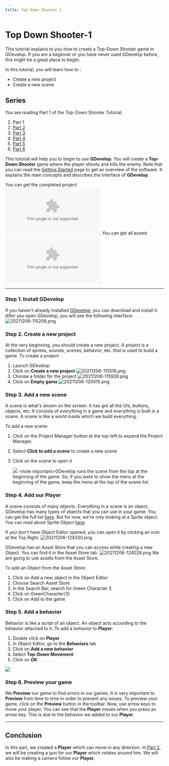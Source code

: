 ```yaml
---
title: Top Down Shooter-1
---
```

# Top Down Shooter-1

This tutorial explains to you how to create a Top-Down Shooter game in GDevelop. If you are a beginner or you have never used GDevelop before, this might be a great place to begin.

In this tutorial, you will learn how to :

- Create a new project
- Create a new scene

## Series

You are reading Part 1 of the Top-Down Shooter Tutorial.

1.   Part 1
2.   [Part 2](/gdevelop5/tutorials/topdown-shooter/topdown-shooterPart2)
3.   [Part 3](/gdevelop5/tutorials/topdown-shooter/topdown-shooterPart3)
4.   [Part 4](/gdevelop5/tutorials/topdown-shooter/topdown-shooterPart4)
5.  [Part 5](/gdevelop5/tutorials/topdown-shooter/topdown-shooterPart5)
6.  [Part 6](/gdevelop5/tutorials/topdown-shooter/topdown-shooterPart6)

This tutorial will help you to begin to use **GDevelop**. You will create a **Top-Down Shooter** game where the player shoots and kills the enemy. Note that you can read the [Getting Started](/gdevelop5/getting_started/) page to get an overview of the software. It explains the main concepts and describes the interface of **GDevelop**.

You can get the completed project ![here](/gdevelop5/tutorials/topdownexample.zip). You can get all assets ![here](/gdevelop5/tutorials/assets.zip).

---

### Step 1. Install GDevelop

If you haven't already installed [GDevelop](https://gdevelop-app.com), you can download and install it. After you open GDevelop, you will see the following interface: ![20211206-115208.png](/gdevelop5/tutorials/topdown-shooter/pasted/20211206-115208.png)

### Step 2. Create a new project

At the very beginning, you should create a new project. A project is a collection of sprites, sounds, scenes, behavior, etc. that is used to build a game. To create a project:

1.  Launch GDevelop
2.  Click on **Create a new project** ![20211206-115516.png](/gdevelop5/tutorials/topdown-shooter/pasted/20211206-115516.png)
3.  Choose a folder for the project ![20211206-115926.png](/gdevelop5/tutorials/topdown-shooter/pasted/20211206-115926.png)
4.  Click on **Empty game** ![20211206-120015.png](/gdevelop5/tutorials/topdown-shooter/pasted/20211206-120015.png)

### Step 3. Add a new scene

A scene is what's shown on the screen. It has got all the UIs, buttons, objects, etc. It consists of everything in a game and everything is built in a scene. A scene is like a world inside which we build everything.

To add a new scene:

1.  Click on the Project Manager button at the top-left to expand the Project Manager.
2.  Select **Click to add a scene** to create a new scene
3.  Click on the scene to open it

    ![](/gdevelop5/tutorials/animation4.gif) \<note important\>GDevelop runs the scene from the top at the beginning of the game. So, if you want to show the menu at the beginning of the game, keep the menu at the top of the scene list.

### Step 4. Add our Player

A scene consists of many objects. Everything in a scene is an object. GDevelop has many types of objects that you can use in your game. You can get the full list [here](https://wiki.gdevelop.io/gdevelop5/objects#objects). But for now, we're only looking at a Sprite object. You can read about Sprite Object [here](https://wiki.gdevelop.io/gdevelop5/all-features/sprite/reference#sprite).

If you don't have Object Editor opened, you can open it by clicking an icon at the Top Right. ![20211206-124330.png](/gdevelop5/tutorials/topdown-shooter/pasted/20211206-124330.png)

GDevelop has an Asset Store that you can access while creating a new Object. You can find it in the Asset Store tab. ![20211206-124026.png](/gdevelop5/tutorials/topdown-shooter/pasted/20211206-124026.png) We are going to use assets from the Asset Store.

To add an Object from the Asset Store:

1.  Click on Add a new object in the Object Editor
2.  Choose Search Asset Store
3.  In the Search Bar, search for Green Character 3
4.  Click on GreenCharacter(3)
5.  Click on Add to the game

### Step 5. Add a behavior

Behavior is like a script of an object. An object acts according to the behavior attached to it. To add a behavior to **Player**:

1.  Double click on **Player**
2.  In Object Editor, go to the **Behaviors** tab
3.  Click on **Add a new behavior**
4.  Select **Top-Down Movement**
5.  Click on **OK**

![](/gdevelop5/tutorials/menu.png)

### Step 6. Preview your game

We **Preview** our game to find errors in our games. It is very important to **Preview** from time to time in order to prevent any issues. To preview your game, click on the **Preview** button in the toolbar. Now, use arrow keys to move your player. You can see that the **Player** moves when you press an arrow key. This is due to the behavior we added to our **Player**.

---

## Conclusion

In this part, we created a **Player** which can move in any direction. In [Part 2](/gdevelop5/tutorials/topdown-shooter/topdown-shooterPart2), we will be creating a gun for our **Player** which rotates around him. We will also be making a camera follow our **Player**.
